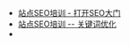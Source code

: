 - [站点SEO培训 - 打开SEO大门](https://mp.weixin.qq.com/s?__biz=Mzg4MDY5NDU4NQ==&mid=2247485824&idx=1&sn=e370e33d1fe6f5c7e9480829f5b7212c&chksm=cf700dd6f80784c0901ece983f860454b39b7ae188ab85af572ab8143b24bf9e86831272045c&token=2085106552&lang=zh_CN#rd)
- [站点SEO培训 -- 关键词优化](https://mp.weixin.qq.com/s?__biz=Mzg4MDY5NDU4NQ==&mid=2247485868&idx=1&sn=27d893666d8963afb8a092e67de4a078&chksm=cf700dfaf80784ec9a83419fb881065a96807bbc78734c207b90fb89e2deeb0f169a642548fb&cur_album_id=2748721495438491649&scene=189#wechat_redirect)
- []()
